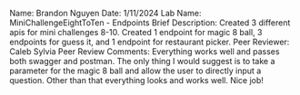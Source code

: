 Name: Brandon Nguyen
Date: 1/11/2024
Lab Name: MiniChallengeEightToTen - Endpoints
Brief Description: Created 3 different apis for mini challenges 8-10. Created 1 endpoint for magic 8 ball, 3 endpoints for guess it, and 1 endpoint for restaurant picker.
Peer Reviewer: Caleb Sylvia
Peer Review Comments: Everything works well and passes both swagger and postman. The only thing I would suggest is to take a parameter for the magic 8 ball and allow the user to directly input a question. Other than that everything looks and works well. Nice job!
